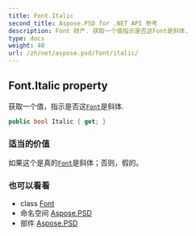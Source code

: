 ```yaml
---
title: Font.Italic
second_title: Aspose.PSD for .NET API 参考
description: Font 财产. 获取一个值指示是否这Font是斜体.
type: docs
weight: 40
url: /zh/net/aspose.psd/font/italic/
---
```

## Font.Italic property

获取一个值，指示是否这[`Font`](../)是斜体.

```csharp
public bool Italic { get; }
```

### 适当的价值

如果这个是真的[`Font`](../)是斜体；否则，假的。

### 也可以看看

* class [Font](../)
* 命名空间 [Aspose.PSD](../../font/)
* 部件 [Aspose.PSD](../../../)


